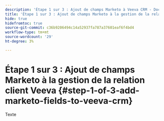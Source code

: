 ```yaml
---
description: 'Étape 1 sur 3 : Ajout de champs Marketo à Veeva CRM - Documents Marketo - Documentation du produit'
title: 'Étape 1 sur 3 : Ajout de champs Marketo à la gestion de la relation client Veeva'
hide: true
hidefromtoc: true
source-git-commit: c36b9206494c14a52937fa787a37601eaf6f4bd4
workflow-type: tm+mt
source-wordcount: '29'
ht-degree: 3%

---
```


# Étape 1 sur 3 : Ajout de champs Marketo à la gestion de la relation client Veeva {#step-1-of-3-add-marketo-fields-to-veeva-crm}

Texte
